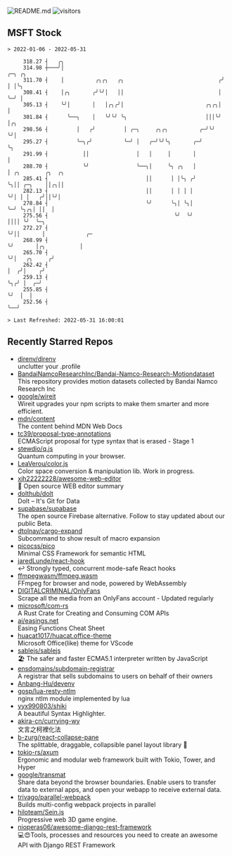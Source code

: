 ![README.md](https://github.com/Gerhut/Gerhut/workflows/README.md/badge.svg)
![visitors](https://visitors.vercel.app/Gerhut/Gerhut?token=8cf69d1f6813d272ef062726b6070c9be4ff72038cfe5a7ded7384a8da65d866)

## MSFT Stock

```
> 2022-01-06 - 2022-05-31

     318.27 ┤   ╭╮                                                                                               
     314.98 ┼───╯│                                                  ╭─╮ ╭╮                                       
     311.70 ┤    │          ╭╮╭╮   ╭╮                              ╭╯ │ │╰╮                                      
     308.41 ┤    │╭╮       ╭╯╰╯│   ││                              │  ╰─╯ │                                      
     305.13 ┤    ╰╯│       │   │╭╮╭╯│                          ╭╮╭╮│      │                                      
     301.84 ┤      ╰──╮    │   ╰╯╰╯ ╰╮                         │││╰╯      │╭╮                                    
     298.56 ┤         │   ╭╯         │ ╭─╮     ╭╮╭╮          ╭─╯╰╯        ╰╯│                                    
     295.27 ┤         ╰─╮╭╯          ╰─╯ │   ╭─╯╰╯╰╮       ╭─╯              ╰╮                                   
     291.99 ┤           ││               │   │     │       │                 │                                   
     288.70 ┤           ╰╯               ╰──╮│     ╰╮ ╭╮   │                 │ ╭╮        ╭╮  ╭╮                  
     285.41 ┤                               ││      │ │╰╮ ╭╯                 ╰╮││ ╭─╮    ││╭╮││                  
     282.13 ┤                               ││      │ │ │ │                   ╰╯│ │ │   ╭╯││╰╯│                  
     278.84 ┤                               ╰╯      ╰╮│ ╰╮│                     ╰─╯ ╰╮╭╮│ ││  │                  
     275.56 ┤                                        ╰╯  ╰╯                          ││││ ╰╯  ╰─╮                
     272.27 ┤                                                                        ╰╯││       │             ╭─ 
     268.99 ┤                                                                          ╰╯       │╭╮           │  
     265.70 ┤                                                                                   ╰╯│   ╭╮     ╭╯  
     262.42 ┤                                                                                     │  ╭╯│    ╭╯   
     259.13 ┤                                                                                     ╰╮╭╯ │  ╭─╯    
     255.85 ┤                                                                                      ╰╯  │  │      
     252.56 ┤                                                                                          ╰──╯      

> Last Refreshed: 2022-05-31 16:00:01
```

## Recently Starred Repos

- [direnv/direnv](https://github.com/direnv/direnv)  
  unclutter your .profile
- [BandaiNamcoResearchInc/Bandai-Namco-Research-Motiondataset](https://github.com/BandaiNamcoResearchInc/Bandai-Namco-Research-Motiondataset)  
  This repository provides motion datasets collected by Bandai Namco Research Inc
- [google/wireit](https://github.com/google/wireit)  
  Wireit upgrades your npm scripts to make them smarter and more efficient.
- [mdn/content](https://github.com/mdn/content)  
  The content behind MDN Web Docs
- [tc39/proposal-type-annotations](https://github.com/tc39/proposal-type-annotations)  
  ECMAScript proposal for type syntax that is erased - Stage 1
- [stewdio/q.js](https://github.com/stewdio/q.js)  
  Quantum computing in your browser.
- [LeaVerou/color.js](https://github.com/LeaVerou/color.js)  
  Color space conversion & manipulation lib. Work in progress.
- [xjh22222228/awesome-web-editor](https://github.com/xjh22222228/awesome-web-editor)  
  🔨  Open source WEB editor summary
- [dolthub/dolt](https://github.com/dolthub/dolt)  
  Dolt – It's Git for Data
- [supabase/supabase](https://github.com/supabase/supabase)  
  The open source Firebase alternative. Follow to stay updated about our public Beta.
- [dtolnay/cargo-expand](https://github.com/dtolnay/cargo-expand)  
  Subcommand to show result of macro expansion
- [picocss/pico](https://github.com/picocss/pico)  
  Minimal CSS Framework for semantic HTML
- [jaredLunde/react-hook](https://github.com/jaredLunde/react-hook)  
  ↩ Strongly typed, concurrent mode-safe React hooks
- [ffmpegwasm/ffmpeg.wasm](https://github.com/ffmpegwasm/ffmpeg.wasm)  
  FFmpeg for browser and node, powered by WebAssembly
- [DIGITALCRIMINAL/OnlyFans](https://github.com/DIGITALCRIMINAL/OnlyFans)  
  Scrape all the media from an OnlyFans account - Updated regularly
- [microsoft/com-rs](https://github.com/microsoft/com-rs)  
  A Rust Crate for Creating and Consuming COM APIs
- [ai/easings.net](https://github.com/ai/easings.net)  
  Easing Functions Cheat Sheet
- [huacat1017/huacat.office-theme](https://github.com/huacat1017/huacat.office-theme)  
  Microsoft Office(like) theme for VScode
- [sablejs/sablejs](https://github.com/sablejs/sablejs)  
  🏖️ The safer and faster ECMA5.1 interpreter written by JavaScript
- [ensdomains/subdomain-registrar](https://github.com/ensdomains/subdomain-registrar)  
  A registrar that sells subdomains to users on behalf of their owners
- [Anbang-Hu/devenv](https://github.com/Anbang-Hu/devenv)  
- [gosp/lua-resty-ntlm](https://github.com/gosp/lua-resty-ntlm)  
  nginx ntlm module implemented by lua
- [yyx990803/shiki](https://github.com/yyx990803/shiki)  
  A beautiful Syntax Highlighter.
- [akira-cn/currying-wy](https://github.com/akira-cn/currying-wy)  
  文言之柯裡化法
- [b-zurg/react-collapse-pane](https://github.com/b-zurg/react-collapse-pane)  
  The splittable, draggable, collapsible panel layout library 🎉
- [tokio-rs/axum](https://github.com/tokio-rs/axum)  
  Ergonomic and modular web framework built with Tokio, Tower, and Hyper
- [google/transmat](https://github.com/google/transmat)  
  Share data beyond the browser boundaries. Enable users to transfer data to external apps, and open your webapp to receive external data.
- [trivago/parallel-webpack](https://github.com/trivago/parallel-webpack)  
  Builds multi-config webpack projects in parallel
- [hiloteam/Sein.js](https://github.com/hiloteam/Sein.js)  
  Progressive web 3D game engine.
- [nioperas06/awesome-django-rest-framework](https://github.com/nioperas06/awesome-django-rest-framework)  
   💻😍Tools, processes and resources you need to create an awesome API with Django REST Framework
